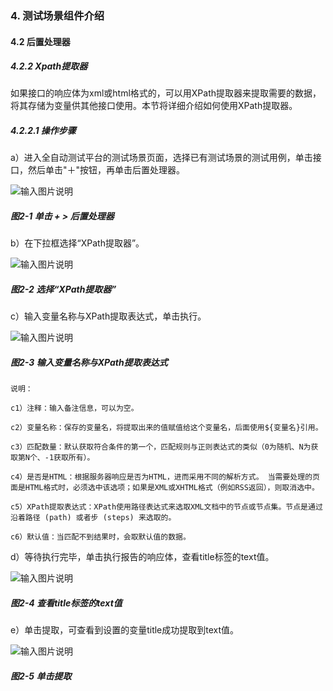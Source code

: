 ### 4. 测试场景组件介绍

#### 4.2 后置处理器

##### 4.2.2 Xpath提取器

如果接口的响应体为xml或html格式的，可以用XPath提取器来提取需要的数据，将其存储为变量供其他接口使用。本节将详细介绍如何使用XPath提取器。

##### 4.2.2.1 操作步骤

a）进入全自动测试平台的测试场景页面，选择已有测试场景的测试用例，单击接口，然后单击"＋"按钮，再单击后置处理器。

![输入图片说明](../../../images/SoFlu%E5%85%A8%E8%87%AA%E5%8A%A8%E6%B5%8B%E8%AF%95%E5%B9%B3%E5%8F%B0%E6%95%99%E7%A8%8B/4.%20%E6%B5%8B%E8%AF%95%E5%9C%BA%E6%99%AF%E7%BB%84%E4%BB%B6%E4%BB%8B%E7%BB%8D/2.%20%E5%90%8E%E7%BD%AE%E5%A4%84%E7%90%86%E5%99%A8/2-1.png)

##### 图2-1 单击 + > 后置处理器

b）在下拉框选择“XPath提取器”。

![输入图片说明](../../../images/SoFlu%E5%85%A8%E8%87%AA%E5%8A%A8%E6%B5%8B%E8%AF%95%E5%B9%B3%E5%8F%B0%E6%95%99%E7%A8%8B/4.%20%E6%B5%8B%E8%AF%95%E5%9C%BA%E6%99%AF%E7%BB%84%E4%BB%B6%E4%BB%8B%E7%BB%8D/2.%20%E5%90%8E%E7%BD%AE%E5%A4%84%E7%90%86%E5%99%A8/2-2.png)

##### 图2-2 选择“XPath提取器”

c）输入变量名称与XPath提取表达式，单击执行。

![输入图片说明](../../../images/SoFlu%E5%85%A8%E8%87%AA%E5%8A%A8%E6%B5%8B%E8%AF%95%E5%B9%B3%E5%8F%B0%E6%95%99%E7%A8%8B/4.%20%E6%B5%8B%E8%AF%95%E5%9C%BA%E6%99%AF%E7%BB%84%E4%BB%B6%E4%BB%8B%E7%BB%8D/2.%20%E5%90%8E%E7%BD%AE%E5%A4%84%E7%90%86%E5%99%A8/2-3.png)

##### 图2-3 输入变量名称与XPath提取表达式

```
说明：

c1）注释：输入备注信息，可以为空。

c2）变量名称：保存的变量名，将提取出来的值赋值给这个变量名，后面使用${变量名}引用。

c3）匹配数量：默认获取符合条件的第一个，匹配规则与正则表达式的类似（0为随机、N为获取第N个、-1获取所有）。

c4）是否是HTML：根据服务器响应是否为HTML，进而采用不同的解析方式。 当需要处理的页面是HTML格式时，必须选中该选项；如果是XML或XHTML格式（例如RSS返回），则取消选中。

c5）XPath提取表达式：XPath使用路径表达式来选取XML文档中的节点或节点集。节点是通过沿着路径 (path) 或者步 (steps) 来选取的。

c6）默认值：当匹配不到结果时，会取默认值的数据。
```

d）等待执行完毕，单击执行报告的响应体，查看title标签的text值。

![输入图片说明](../../../images/SoFlu%E5%85%A8%E8%87%AA%E5%8A%A8%E6%B5%8B%E8%AF%95%E5%B9%B3%E5%8F%B0%E6%95%99%E7%A8%8B/4.%20%E6%B5%8B%E8%AF%95%E5%9C%BA%E6%99%AF%E7%BB%84%E4%BB%B6%E4%BB%8B%E7%BB%8D/2.%20%E5%90%8E%E7%BD%AE%E5%A4%84%E7%90%86%E5%99%A8/2-4.png)

##### 图2-4 查看title标签的text值

e）单击提取，可查看到设置的变量title成功提取到text值。

![输入图片说明](../../../images/SoFlu%E5%85%A8%E8%87%AA%E5%8A%A8%E6%B5%8B%E8%AF%95%E5%B9%B3%E5%8F%B0%E6%95%99%E7%A8%8B/4.%20%E6%B5%8B%E8%AF%95%E5%9C%BA%E6%99%AF%E7%BB%84%E4%BB%B6%E4%BB%8B%E7%BB%8D/2.%20%E5%90%8E%E7%BD%AE%E5%A4%84%E7%90%86%E5%99%A8/2-5.png)

##### 图2-5 单击提取

